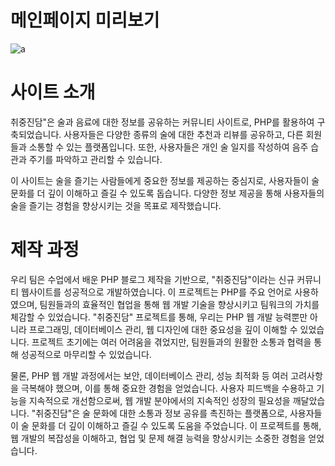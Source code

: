 # 메인페이지 미리보기

<img src="@/assets/img/mainpage.png" alt="a">

# 사이트 소개 
취중진담"은 술과 음료에 대한 정보를 공유하는 커뮤니티 사이트로, PHP를 활용하여 구축되었습니다. 사용자들은 다양한 종류의 술에 대한 추천과 리뷰를 공유하고, 다른 회원들과 소통할 수 있는 플랫폼입니다. 또한, 사용자들은 개인 술 일지를 작성하여 음주 습관과 주기를 파악하고 관리할 수 있습니다.

이 사이트는 술을 즐기는 사람들에게 중요한 정보를 제공하는 중심지로, 사용자들이 술 문화를 더 깊이 이해하고 즐길 수 있도록 돕습니다. 다양한 정보 제공을 통해 사용자들의 술을 즐기는 경험을 향상시키는 것을 목표로 제작했습니다.


# 제작 과정
우리 팀은 수업에서 배운 PHP 블로그 제작을 기반으로, "취중진담"이라는 신규 커뮤니티 웹사이트를 성공적으로 개발하였습니다. 이 프로젝트는 PHP를 주요 언어로 사용하였으며, 팀원들과의 효율적인 협업을 통해 웹 개발 기술을 향상시키고 팀워크의 가치를 체감할 수 있었습니다. "취중진담" 프로젝트를 통해, 우리는 PHP 웹 개발 능력뿐만 아니라 프로그래밍, 데이터베이스 관리, 웹 디자인에 대한 중요성을 깊이 이해할 수 있었습니다. 프로젝트 초기에는 여러 어려움을 겪었지만, 팀원들과의 원활한 소통과 협력을 통해 성공적으로 마무리할 수 있었습니다.

물론, PHP 웹 개발 과정에서는 보안, 데이터베이스 관리, 성능 최적화 등 여러 고려사항을 극복해야 했으며, 이를 통해 중요한 경험을 얻었습니다. 사용자 피드백을 수용하고 기능을 지속적으로 개선함으로써, 웹 개발 분야에서의 지속적인 성장의 필요성을 깨달았습니다. "취중진담"은 술 문화에 대한 소통과 정보 공유를 촉진하는 플랫폼으로, 사용자들이 술 문화를 더 깊이 이해하고 즐길 수 있도록 도움을 주었습니다. 이 프로젝트를 통해, 웹 개발의 복잡성을 이해하고, 협업 및 문제 해결 능력을 향상시키는 소중한 경험을 얻었습니다.
